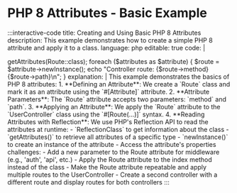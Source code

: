 # PHP 8 Attributes - Basic Example

:::interactive-code
title: Creating and Using Basic PHP 8 Attributes
description: This example demonstrates how to create a simple PHP 8 attribute and apply it to a class.
language: php
editable: true
code: |
  <?php
  
  // Define a simple attribute
  #[Attribute]
  class Route {
      public function __construct(
          public string $method,
          public string $path
      ) {}
  }
  
  // Apply the attribute to a class
  #[Route(method: 'GET', path: '/users')]
  class UserController {
      public function index() {
          return 'List of users';
      }
  }
  
  // Use reflection to read the attribute
  $reflection = new ReflectionClass(UserController::class);
  $attributes = $reflection->getAttributes(Route::class);
  
  foreach ($attributes as $attribute) {
      $route = $attribute->newInstance();
      echo "Controller route: {$route->method} {$route->path}\n";
  }
explanation: |
  This example demonstrates the basics of PHP 8 attributes:
  
  1. **Defining an Attribute**: We create a `Route` class and mark it as an attribute using the `#[Attribute]` attribute.
  
  2. **Attribute Parameters**: The `Route` attribute accepts two parameters: `method` and `path`.
  
  3. **Applying an Attribute**: We apply the `Route` attribute to the `UserController` class using the `#[Route(...)]` syntax.
  
  4. **Reading Attributes with Reflection**: We use PHP's Reflection API to read the attributes at runtime:
     - `ReflectionClass` to get information about the class
     - `getAttributes()` to retrieve all attributes of a specific type
     - `newInstance()` to create an instance of the attribute
     - Access the attribute's properties
challenges:
  - Add a new parameter to the Route attribute for middleware (e.g., 'auth', 'api', etc.)
  - Apply the Route attribute to the index method instead of the class
  - Make the Route attribute repeatable and apply multiple routes to the UserController
  - Create a second controller with a different route and display routes for both controllers
:::

